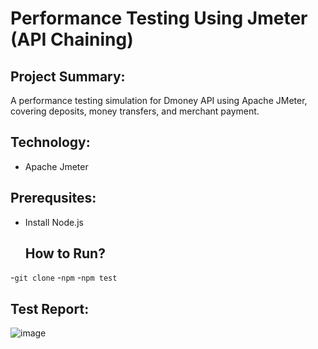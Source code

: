 # Performance Testing Using Jmeter (API Chaining)

## Project Summary:
A performance testing simulation for Dmoney API using Apache JMeter, covering deposits, money transfers, and merchant payment.

## Technology:
- Apache Jmeter

## Prerequsites:
- Install Node.js

  ## How to Run?
-``` git clone ```
-``` npm ```
-``` npm test ```

## Test Report:
![image](https://github.com/user-attachments/assets/83ea3f61-faaa-4de9-a4eb-4830cb03cc54)
